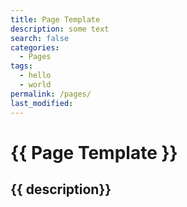 ```yaml
---
title: Page Template
description: some text
search: false
categories:
  - Pages
tags:
  - hello
  - world
permalink: /pages/
last_modified:
---
```




# {{ Page Template }}
## {{ description}}
